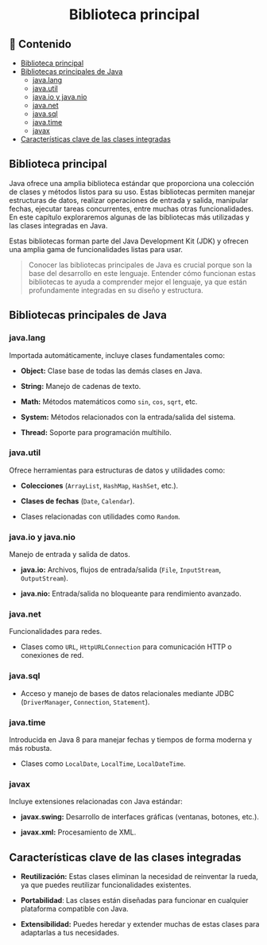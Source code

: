 <h1 align="center">Biblioteca principal</h1>

<h2>📑 Contenido</h2>

- [Biblioteca principal](#biblioteca-principal)
- [Bibliotecas principales de Java](#bibliotecas-principales-de-java)
  - [java.lang](#javalang)
  - [java.util](#javautil)
  - [java.io y java.nio](#javaio-y-javanio)
  - [java.net](#javanet)
  - [java.sql](#javasql)
  - [java.time](#javatime)
  - [javax](#javax)
- [Características clave de las clases integradas](#características-clave-de-las-clases-integradas)

## Biblioteca principal

Java ofrece una amplia biblioteca estándar que proporciona una colección de clases y métodos listos para su uso. Estas bibliotecas permiten manejar estructuras de datos, realizar operaciones de entrada y salida, manipular fechas, ejecutar tareas concurrentes, entre muchas otras funcionalidades. En este capítulo exploraremos algunas de las bibliotecas más utilizadas y las clases integradas en Java.

Estas bibliotecas forman parte del Java Development Kit (JDK) y ofrecen una amplia gama de funcionalidades listas para usar.

> Conocer las bibliotecas principales de Java es crucial porque son la base del desarrollo en este lenguaje. Entender cómo funcionan estas bibliotecas te ayuda a comprender mejor el lenguaje, ya que están profundamente integradas en su diseño y estructura.

## Bibliotecas principales de Java

### java.lang

Importada automáticamente, incluye clases fundamentales como:

- **Object:** Clase base de todas las demás clases en Java.

- **String:** Manejo de cadenas de texto.

- **Math:** Métodos matemáticos como `sin`, `cos`, `sqrt`, etc.

- **System:** Métodos relacionados con la entrada/salida del sistema.

- **Thread:** Soporte para programación multihilo.

### java.util

Ofrece herramientas para estructuras de datos y utilidades como:

- **Colecciones** (`ArrayList`, `HashMap`, `HashSet`, etc.).

- **Clases de fechas** (`Date`, `Calendar`).

- Clases relacionadas con utilidades como `Random`.

### java.io y java.nio

Manejo de entrada y salida de datos.

- **java.io:** Archivos, flujos de entrada/salida (`File`, `InputStream`, `OutputStream`).

- **java.nio:** Entrada/salida no bloqueante para rendimiento avanzado.

### java.net

Funcionalidades para redes.

- Clases como `URL`, `HttpURLConnection` para comunicación HTTP o conexiones de red.

### java.sql

- Acceso y manejo de bases de datos relacionales mediante JDBC (`DriverManager`, `Connection`, `Statement`).

### java.time

Introducida en Java 8 para manejar fechas y tiempos de forma moderna y más robusta.

- Clases como `LocalDate`, `LocalTime`, `LocalDateTime`.

### javax

Incluye extensiones relacionadas con Java estándar:

- **javax.swing:** Desarrollo de interfaces gráficas (ventanas, botones, etc.).

- **javax.xml:** Procesamiento de XML.

## Características clave de las clases integradas

- **Reutilización:** Estas clases eliminan la necesidad de reinventar la rueda, ya que puedes reutilizar funcionalidades existentes.

- **Portabilidad**: Las clases están diseñadas para funcionar en cualquier plataforma compatible con Java.

- **Extensibilidad:** Puedes heredar y extender muchas de estas clases para adaptarlas a tus necesidades.
